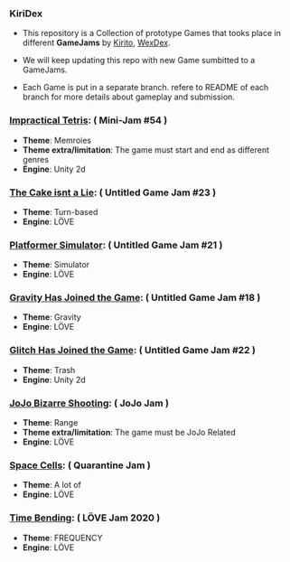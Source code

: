 ### KiriDex
- This repository is a Collection of prototype Games that tooks place in different **GameJams**  by [Kirito](https://github.com/theVoidZ "Kirito"), [WexDex](https://github.com/WexDex "WexDex").

- We will keep updating this repo with new Game sumbitted to a GameJams.

- Each Game is put in a separate branch. refere to README of each branch for more details about gameplay and submission.
 
 ### [Impractical Tetris](https://github.com/theVoidZ/KiriDex/tree/impractical-tetris "Impractical Tetris"): ( Mini-Jam #54 )
 - **Theme**: Memroies
 - **Theme extra/limitation**: The game must start and end as different genres
 - **Engine**: Unity 2d
 
### [The Cake isnt a Lie](https://github.com/theVoidZ/KiriDex/tree/babaisyou-like "The Cake isnt a Lie"): ( Untitled Game Jam #23 )
 - **Theme**: Turn-based
 - **Engine**: LÖVE
 
### [Platformer Simulator](https://github.com/theVoidZ/KiriDex/tree/platform-simulator "Platformer Simulator"): ( Untitled Game Jam #21 )
 - **Theme**: Simulator
 - **Engine**: LÖVE
 
### [Gravity Has Joined the Game](https://github.com/theVoidZ/KiriDex/tree/gravity-joined "Gravity Has Joined the Game"): ( Untitled Game Jam #18 )
 - **Theme**: Gravity
 - **Engine**: LÖVE
 
### [Glitch Has Joined the Game](https://github.com/theVoidZ/KiriDex/tree/glitch-game "Glitch Has Joined the Game"): ( Untitled Game Jam #22 )
 - **Theme**: Trash
 - **Engine**: Unity 2d
 
### [JoJo Bizarre Shooting](https://github.com/theVoidZ/KiriDex "JoJo Bizarre Shooting"): ( JoJo Jam )
 - **Theme**: Range
 - **Theme extra/limitation**: The game must be JoJo Related
 - **Engine**: LÖVE
 
### [Space Cells](https://github.com/theVoidZ/KiriDex "Space Cells"): ( Quarantine Jam )
 - **Theme**: A lot of
 - **Engine**: LÖVE
 
### [Time Bending](https://github.com/theVoidZ/KiriDex "Time Bending"): ( LÖVE Jam 2020 )
 - **Theme**: FREQUENCY
 - **Engine**: LÖVE
 
 
